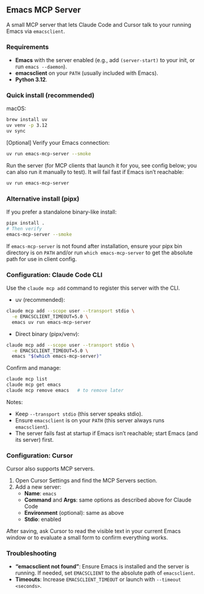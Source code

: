## Emacs MCP Server

A small MCP server that lets Claude Code and Cursor talk to your running Emacs via `emacsclient`.

### Requirements
- **Emacs** with the server enabled (e.g., add `(server-start)` to your init, or run `emacs --daemon`).
- **emacsclient** on your `PATH` (usually included with Emacs).
- **Python 3.12**.

### Quick install (recommended)
macOS:
```bash
brew install uv
uv venv -p 3.12
uv sync
```

[Optional] Verify your Emacs connection:
```bash
uv run emacs-mcp-server --smoke
```

Run the server (for MCP clients that launch it for you, see config below; you can also run it manually to test). It will fail fast if Emacs isn’t reachable:
```bash
uv run emacs-mcp-server
```

### Alternative install (pipx)
If you prefer a standalone binary-like install:
```bash
pipx install .
# Then verify
emacs-mcp-server --smoke
```
If `emacs-mcp-server` is not found after installation, ensure your pipx bin directory is on `PATH` and/or run `which emacs-mcp-server` to get the absolute path for use in client config.

### Configuration: Claude Code CLI
Use the `claude mcp add` command to register this server with the CLI.

- uv (recommended):
```bash
claude mcp add --scope user --transport stdio \
  -e EMACSCLIENT_TIMEOUT=5.0 \
  emacs uv run emacs-mcp-server
```

- Direct binary (pipx/venv):
```bash
claude mcp add --scope user --transport stdio \
  -e EMACSCLIENT_TIMEOUT=5.0 \
  emacs "$(which emacs-mcp-server)"
```

Confirm and manage:
```bash
claude mcp list
claude mcp get emacs
claude mcp remove emacs   # to remove later
```

Notes:
- Keep `--transport stdio` (this server speaks stdio).
- Ensure `emacsclient` is on your `PATH` (this server always runs `emacsclient`).
- The server fails fast at startup if Emacs isn’t reachable; start Emacs (and its server) first.

### Configuration: Cursor
Cursor also supports MCP servers.

1) Open Cursor Settings and find the MCP Servers section.
2) Add a new server:
   - **Name**: `emacs`
   - **Command** and **Args**: same options as described above for Claude Code
   - **Environment** (optional): same as above
   - **Stdio**: enabled

After saving, ask Cursor to read the visible text in your current Emacs window or to evaluate a small form to confirm everything works.

### Troubleshooting
- **“emacsclient not found”**: Ensure Emacs is installed and the server is running. If needed, set `EMACSCLIENT` to the absolute path of `emacsclient`.
- **Timeouts**: Increase `EMACSCLIENT_TIMEOUT` or launch with `--timeout <seconds>`.
